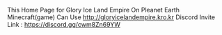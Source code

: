 This Home Page for Glory Ice Land Empire On Pleanet Earth Minecraft(game)
Can Use  http://gloryicelandempire.kro.kr
Discord Invite Link :  https://discord.gg/cwm8Zn69YW
